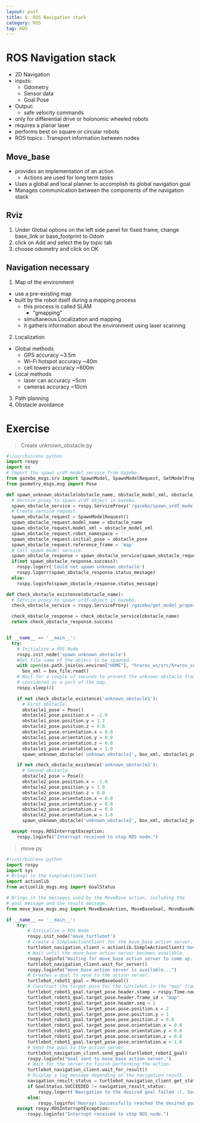```yaml
---
layout: post
title: 8. ROS Navigation stack
category: ROS
tag: ROS
---
```

# ROS Navigation stack
- 2D Navigation
- inputs:
  - Odometry
  - Sensor data
  - Goal Pose
- Output:
  - safe velocity commands
- only for differential drive or holonomic wheeled robots
- requires a planar laser
- performs best on square or circular robots
- ROS topics : Transport information between nodes

## Move_base
- provides an implementation of an action
  - Actions are used for long term tasks
- Uses a global and local planner to accomplish its global navigation goal
- Manages communication between the components of the navigation stack

## Rviz
1. Under Global options on the left side panel for fixed frame, change base_link or base_footprint to Odom
2. click on Add and select the by topic tab
3. choose odometry and click on OK

## Navigation necessary
1. Map of the environment
  - use a pre-existing map
  - built by the robot itself during a mapping process
    - this process is called SLAM
      - "gmapping"
    - simultaneous Localization and mapping
    - it gathers information about the environment using laser scanning
2. Localization
  - Global methods
    - GPS accuracy ~3.5m
    - Wi-Fi hotspot accuracy ~40m
    - cell towers accuracy ~600m
  - Local methods
    - laser can accuracy ~5cm
    - cameras accuracy ~10cm
3. Path planning
4. Obstacle avoidance

# Exercise

> Create unknown_obstacle.py

```python
#!/usr/bin/env python
import rospy
import os
# Import the spawn urdf model service from Gazebo.
from gazebo_msgs.srv import SpawnModel, SpawnModelRequest, GetModelProperties, GetModelPropertiesRequest
from geometry_msgs.msg import Pose

def spawn_unknown_obstacle(obstacle_name, obstacle_model_xml, obstacle_pose):
  # Service proxy to spawn urdf object in Gazebo.
  spawn_obstacle_service = rospy.ServiceProxy('/gazebo/spawn_urdf_model', SpawnModel)
  # Create service request.
  spawn_obstacle_request = SpawnModelRequest()
  spawn_obstacle_request.model_name = obstacle_name
  spawn_obstacle_request.model_xml = obstacle_model_xml
  spawn_obstacle_request.robot_namespace = ''
  spawn_obstacle_request.initial_pose = obstacle_pose
  spawn_obstacle_request.reference_frame = 'map'
  # Call spawn model service.
  spawn_obstacle_response = spawn_obstacle_service(spawn_obstacle_request)
  if(not spawn_obstacle_response.success):
    rospy.logerr('Could not spawn unknown obstacle')
    rospy.logerr(spawn_obstacle_response.status_message)
  else:
    rospy.loginfo(spawn_obstacle_response.status_message)

def check_obstacle_existence(obstacle_name):
  # Service proxy to spawn urdf object in Gazebo.
  check_obstacle_service = rospy.ServiceProxy('/gazebo/get_model_properties', GetModelProperties)

  check_obstacle_response = check_obstacle_service(obstacle_name)
  return check_obstacle_response.success


if __name__ == '__main__':
  try:
    # Initialize a ROS Node
    rospy.init_node('spawn_unknown_obstacle')
    #Get file name of the object to be spawned.
    with open(os.path.join(os.environ["HOME"], "hrwros_ws/src/hrwros_support/urdf/unknown_obstacle/unknown_obstacle.urdf"), "r") as box_file:
      box_xml = box_file.read()
    # Wait for a couple of seconds to prevent the unknown obstacle from being
    # considered as a part of the map.
    rospy.sleep(4)

    if not check_obstacle_existence('unknown_obstacle1'):
      # First obstacle.
      obstacle1_pose = Pose()
      obstacle1_pose.position.x = -1.0
      obstacle1_pose.position.y = 1.2
      obstacle1_pose.position.z = 0.0
      obstacle1_pose.orientation.x = 0.0
      obstacle1_pose.orientation.y = 0.0
      obstacle1_pose.orientation.z = 0.0
      obstacle1_pose.orientation.w = 1.0
      spawn_unknown_obstacle('unknown_obstacle1', box_xml, obstacle1_pose)

    if not check_obstacle_existence('unknown_obstacle2'):
      # Second obstacle.
      obstacle2_pose = Pose()
      obstacle2_pose.position.x = -1.0
      obstacle2_pose.position.y = 3.0
      obstacle2_pose.position.z = 0.0
      obstacle2_pose.orientation.x = 0.0
      obstacle2_pose.orientation.y = 0.0
      obstacle2_pose.orientation.z = 0.0
      obstacle2_pose.orientation.w = 1.0
      spawn_unknown_obstacle('unknown_obstacle2', box_xml, obstacle2_pose)

  except rospy.ROSInterruptException:
    rospy.loginfo("Interrupt received to stop ROS node.")

```

> move.py

```python
#!/usr/bin/env python
import rospy
import sys
# Brings in the SimpleActionClient
import actionlib
from actionlib_msgs.msg import GoalStatus

# Brings in the messages used by the MoveBase action, including the
# goal message and the result message.
from move_base_msgs.msg import MoveBaseAction, MoveBaseGoal, MoveBaseResult, MoveBaseActionResult

if __name__ == '__main__':
    try:
        # Initialize a ROS Node
        rospy.init_node('move_turtlebot')
        # Create a SimpleActionClient for the move_base action server.
        turtlebot_navigation_client = actionlib.SimpleActionClient('move_base', MoveBaseAction)
        # Wait until the move_base action server becomes available.
        rospy.loginfo("Waiting for move_base action server to come up...")
        turtlebot_navigation_client.wait_for_server()
        rospy.loginfo("move_base action server is available...")
        # Creates a goal to send to the action server.
        turtlebot_robot1_goal = MoveBaseGoal()
        # Construct the target pose for the turtlebot in the "map" frame.
        turtlebot_robot1_goal.target_pose.header.stamp = rospy.Time.now()
        turtlebot_robot1_goal.target_pose.header.frame_id = "map"
        turtlebot_robot1_goal.target_pose.header.seq = 1
        turtlebot_robot1_goal.target_pose.pose.position.x = 2
        turtlebot_robot1_goal.target_pose.pose.position.y = 1
        turtlebot_robot1_goal.target_pose.pose.position.z = 0.0
        turtlebot_robot1_goal.target_pose.pose.orientation.x = 0.0
        turtlebot_robot1_goal.target_pose.pose.orientation.y = 0.0
        turtlebot_robot1_goal.target_pose.pose.orientation.z = 0.0
        turtlebot_robot1_goal.target_pose.pose.orientation.w = 1.0
        # Send the goal to the action server.
        turtlebot_navigation_client.send_goal(turtlebot_robot1_goal)
        rospy.loginfo("Goal sent to move_base action server.")
        # Wait for the server to finish performing the action.
        turtlebot_navigation_client.wait_for_result()
        # Display a log message depending on the navigation result.
        navigation_result_status = turtlebot_navigation_client.get_state()
        if GoalStatus.SUCCEEDED != navigation_result_status:
            rospy.logerr('Navigation to the desired goal failed :(. Sorry, try again!)')
        else:
            rospy.loginfo('Hooray! Successfully reached the desired goal!')
    except rospy.ROSInterruptException:
        rospy.loginfo("Interrupt received to stop ROS node.")

```
